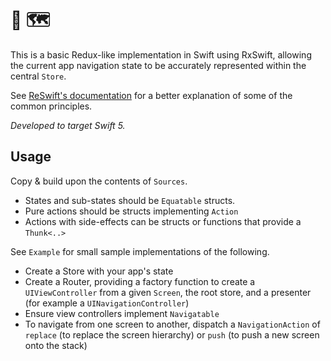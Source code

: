# 🔄 🗺

This is a basic Redux-like implementation in Swift using RxSwift, allowing the current app navigation state to be accurately represented within the central `Store`.

See [ReSwift's documentation](https://github.com/ReSwift/ReSwift/blob/master/README.md) for a better explanation of some of the common principles.

*Developed to target Swift 5.*

## Usage

Copy & build upon the contents of `Sources`.

* States and sub-states should be `Equatable` structs.
* Pure actions should be structs implementing `Action`
* Actions with side-effects can be structs or functions that provide a `Thunk<..>`

See `Example` for small sample implementations of the following.

* Create a Store with your app's state
* Create a Router, providing a factory function to create a `UIViewController` from a given `Screen`, the root store, and a presenter (for example a `UINavigationController`)
* Ensure view controllers implement `Navigatable`
* To navigate from one screen to another, dispatch a `NavigationAction` of `replace` (to replace the screen hierarchy) or `push`  (to push a new screen onto the stack)